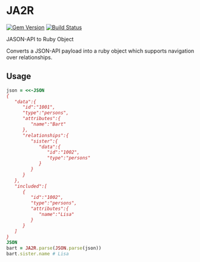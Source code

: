 # JA2R

[![Gem Version](https://badge.fury.io/rb/ja2r.svg)](https://badge.fury.io/rb/ja2r)
[![Build Status](https://travis-ci.org/mkon/ja2r.svg?branch=master)](https://travis-ci.org/mkon/ja2r)

JASON-API to Ruby Object

Converts a JSON-API payload into a ruby object which supports navigation over relationships.

## Usage

```ruby
json = <<-JSON
{
   "data":{
      "id":"1001",
      "type":"persons",
      "attributes":{
         "name":"Bart"
      },
      "relationships":{
         "sister":{
            "data":{
               "id":"1002",
               "type":"persons"
            }
         }
      }
   },
   "included":[
      {
         "id":"1002",
         "type":"persons",
         "attributes":{
            "name":"Lisa"
         }
      }
   ]
}
JSON
bart = JA2R.parse(JSON.parse(json))
bart.sister.name # Lisa
```

